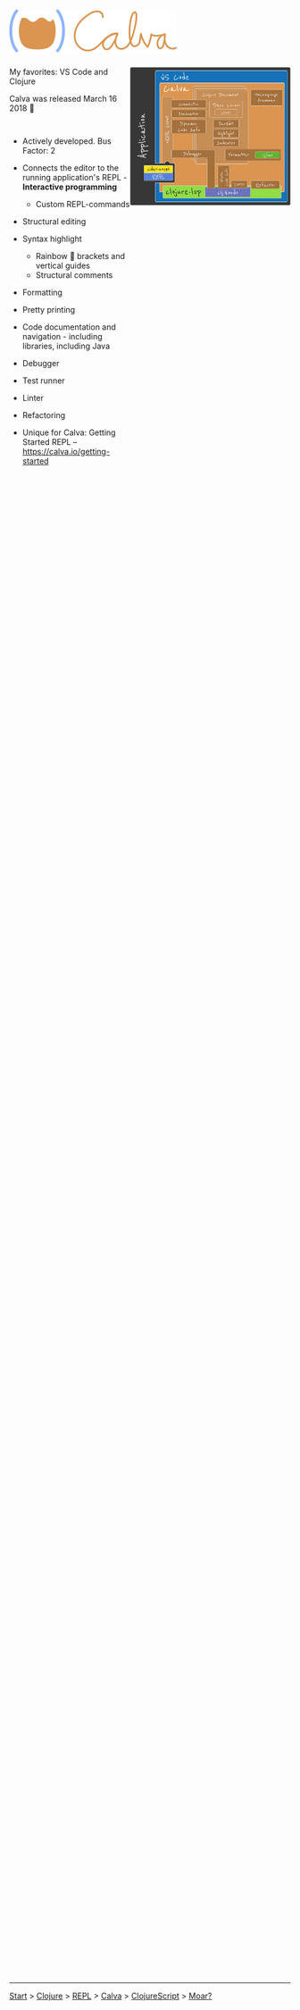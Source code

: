 <div style="height: 88vh;">

# ![](calva-logo-300w.png)


<div style="display: flex; flex-direction: row; justify-content: space-between; height: 84%; overflow-y: auto;">

  <div style="display: flex; flex-direction: column; flex: 3;">
My favorites: VS Code and Clojure

Calva was released March 16 2018  🎉

* Actively developed. Bus Factor: 2
* Connects the editor to the running application's REPL - **Interactive programming**
  * Custom REPL-commands
* Structural editing
* Syntax highlight
  * Rainbow 🌈 brackets and vertical guides
  * Structural comments
* Formatting
* Pretty printing
* Code documentation and navigation - including libraries, including Java
* Debugger
* Test runner
* Linter
* Refactoring
* Unique for Calva: Getting Started REPL – https://calva.io/getting-started

  </div>
  <div style="display: flex; flex: 4; flex-direction: column; position: sticky; top: 0;">
    <img src="calva-architectural-overview.png";" />
  </div>

</div>
</div>

---

[Start](hello.md) > [Clojure](clojure.md) > [REPL](repl.md) > [Calva](calva.md) > [ClojureScript](cljsrn.md) > [Moar?](moar.md)